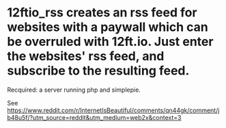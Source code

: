 # 12ftio_rss creates an rss feed for websites with a paywall which can be overruled with 12ft.io. Just enter the websites' rss feed, and subscribe to the resulting feed.

Recquired: a server running php and simplepie.

See https://www.reddit.com/r/InternetIsBeautiful/comments/qn44gk/comment/jb48u5f/?utm_source=reddit&utm_medium=web2x&context=3
